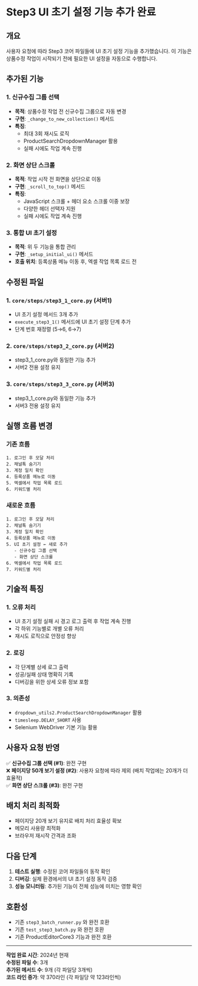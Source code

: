 # Step3 UI 초기 설정 기능 추가 완료

## 개요

사용자 요청에 따라 Step3 코어 파일들에 UI 초기 설정 기능을 추가했습니다. 이 기능은 상품수정 작업이 시작되기 전에 필요한 UI 설정을 자동으로 수행합니다.

## 추가된 기능

### 1. 신규수집 그룹 선택
- **목적**: 상품수정 작업 전 신규수집 그룹으로 자동 변경
- **구현**: `_change_to_new_collection()` 메서드
- **특징**: 
  - 최대 3회 재시도 로직
  - ProductSearchDropdownManager 활용
  - 실패 시에도 작업 계속 진행

### 2. 화면 상단 스크롤
- **목적**: 작업 시작 전 화면을 상단으로 이동
- **구현**: `_scroll_to_top()` 메서드
- **특징**:
  - JavaScript 스크롤 + 헤더 요소 스크롤 이중 보장
  - 다양한 헤더 선택자 지원
  - 실패 시에도 작업 계속 진행

### 3. 통합 UI 초기 설정
- **목적**: 위 두 기능을 통합 관리
- **구현**: `_setup_initial_ui()` 메서드
- **호출 위치**: 등록상품 메뉴 이동 후, 엑셀 작업 목록 로드 전

## 수정된 파일

### 1. `core/steps/step3_1_core.py` (서버1)
- UI 초기 설정 메서드 3개 추가
- `execute_step3_1()` 메서드에 UI 초기 설정 단계 추가
- 단계 번호 재정렬 (5→6, 6→7)

### 2. `core/steps/step3_2_core.py` (서버2)
- step3_1_core.py와 동일한 기능 추가
- 서버2 전용 설정 유지

### 3. `core/steps/step3_3_core.py` (서버3)
- step3_1_core.py와 동일한 기능 추가
- 서버3 전용 설정 유지

## 실행 흐름 변경

### 기존 흐름
```
1. 로그인 후 모달 처리
2. 채널톡 숨기기
3. 계정 일치 확인
4. 등록상품 메뉴로 이동
5. 엑셀에서 작업 목록 로드
6. 키워드별 처리
```

### 새로운 흐름
```
1. 로그인 후 모달 처리
2. 채널톡 숨기기
3. 계정 일치 확인
4. 등록상품 메뉴로 이동
5. UI 초기 설정 ← 새로 추가
   - 신규수집 그룹 선택
   - 화면 상단 스크롤
6. 엑셀에서 작업 목록 로드
7. 키워드별 처리
```

## 기술적 특징

### 1. 오류 처리
- UI 초기 설정 실패 시 경고 로그 출력 후 작업 계속 진행
- 각 하위 기능별로 개별 오류 처리
- 재시도 로직으로 안정성 향상

### 2. 로깅
- 각 단계별 상세 로그 출력
- 성공/실패 상태 명확히 기록
- 디버깅을 위한 상세 오류 정보 포함

### 3. 의존성
- `dropdown_utils2.ProductSearchDropdownManager` 활용
- `timesleep.DELAY_SHORT` 사용
- Selenium WebDriver 기본 기능 활용

## 사용자 요청 반영

✅ **신규수집 그룹 선택 (#1)**: 완전 구현  
❌ **페이지당 50개 보기 설정 (#2)**: 사용자 요청에 따라 제외 (배치 작업에는 20개가 더 효율적)  
✅ **화면 상단 스크롤 (#3)**: 완전 구현  

## 배치 처리 최적화

- 페이지당 20개 보기 유지로 배치 처리 효율성 확보
- 메모리 사용량 최적화
- 브라우저 재시작 간격과 조화

## 다음 단계

1. **테스트 실행**: 수정된 코어 파일들의 동작 확인
2. **디버깅**: 실제 환경에서의 UI 초기 설정 동작 검증
3. **성능 모니터링**: 추가된 기능이 전체 성능에 미치는 영향 확인

## 호환성

- 기존 `step3_batch_runner.py` 와 완전 호환
- 기존 `test_step3_batch.py` 와 완전 호환
- 기존 ProductEditorCore3 기능과 완전 호환

---

**작업 완료 시간**: 2024년 현재  
**수정된 파일 수**: 3개  
**추가된 메서드 수**: 9개 (각 파일당 3개씩)  
**코드 라인 증가**: 약 370라인 (각 파일당 약 123라인씩)